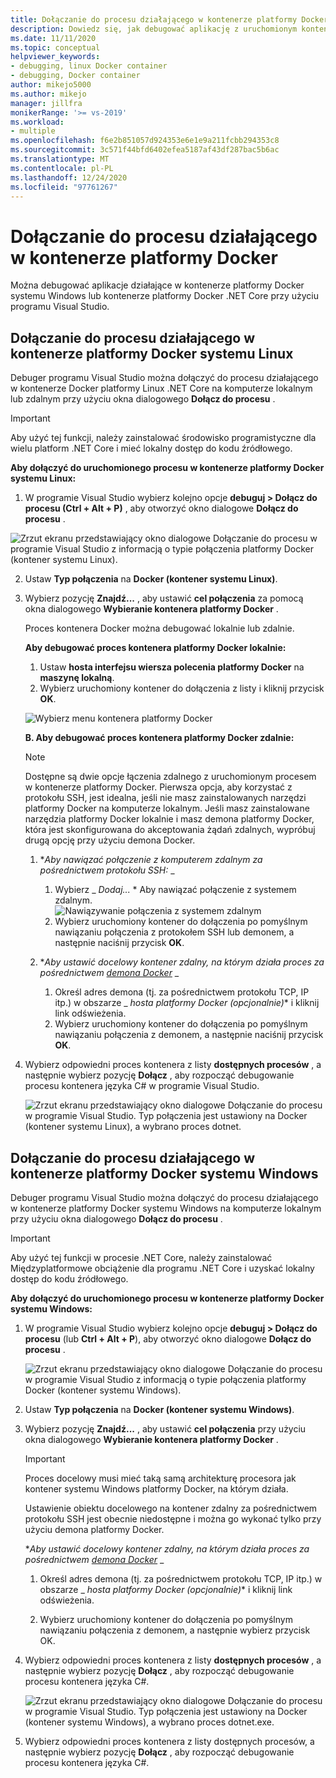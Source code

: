 ```yaml
---
title: Dołączanie do procesu działającego w kontenerze platformy Docker
description: Dowiedz się, jak debugować aplikację z uruchomionym kontenerem platformy Docker przy użyciu programu Visual Studio
ms.date: 11/11/2020
ms.topic: conceptual
helpviewer_keywords:
- debugging, linux Docker container
- debugging, Docker container
author: mikejo5000
ms.author: mikejo
manager: jillfra
monikerRange: '>= vs-2019'
ms.workload:
- multiple
ms.openlocfilehash: f6e2b851057d924353e6e1e9a211fcbb294353c8
ms.sourcegitcommit: 3c571f44bfd6402efea5187af43df287bac5b6ac
ms.translationtype: MT
ms.contentlocale: pl-PL
ms.lasthandoff: 12/24/2020
ms.locfileid: "97761267"
---
```

# <a name="attach-to-a-process-running-on-a-docker-container"></a>Dołączanie do procesu działającego w kontenerze platformy Docker 

Można debugować aplikacje działające w kontenerze platformy Docker systemu Windows lub kontenerze platformy Docker .NET Core przy użyciu programu Visual Studio.

## <a name="attach-to-a-process-running-on-a-linux-docker-container"></a>Dołączanie do procesu działającego w kontenerze platformy Docker systemu Linux

Debuger programu Visual Studio można dołączyć do procesu działającego w kontenerze Docker platformy Linux .NET Core na komputerze lokalnym lub zdalnym przy użyciu okna dialogowego **Dołącz do procesu** .

> [!IMPORTANT]
> Aby użyć tej funkcji, należy zainstalować środowisko programistyczne dla wielu platform .NET Core i mieć lokalny dostęp do kodu źródłowego.

**Aby dołączyć do uruchomionego procesu w kontenerze platformy Docker systemu Linux:**

1. W programie Visual Studio wybierz kolejno opcje **debuguj > Dołącz do procesu (Ctrl + Alt + P)** , aby otworzyć okno dialogowe **Dołącz do procesu** .

![Zrzut ekranu przedstawiający okno dialogowe Dołączanie do procesu w programie Visual Studio z informacją o typie połączenia platformy Docker (kontener systemu Linux).](../debugger/media/attach-process-menu.png "Attach_To_Process_Menu")

2. Ustaw **Typ połączenia** na **Docker (kontener systemu Linux)**.
3. Wybierz pozycję **Znajdź...** , aby ustawić **cel połączenia** za pomocą okna dialogowego **Wybieranie kontenera platformy Docker** .

    Proces kontenera Docker można debugować lokalnie lub zdalnie.

    **Aby debugować proces kontenera platformy Docker lokalnie:**
    1. Ustaw **hosta interfejsu wiersza polecenia platformy Docker** na **maszynę lokalną**.
    1. Wybierz uruchomiony kontener do dołączenia z listy i kliknij przycisk **OK**.

    ![Wybierz menu kontenera platformy Docker](../debugger/media/select-docker-container.png "Select_Docker_Container_Menu")

    **B. Aby debugować proces kontenera platformy Docker zdalnie:**

    > [!NOTE]
    > Dostępne są dwie opcje łączenia zdalnego z uruchomionym procesem w kontenerze platformy Docker. Pierwsza opcja, aby korzystać z protokołu SSH, jest idealna, jeśli nie masz zainstalowanych narzędzi platformy Docker na komputerze lokalnym.  Jeśli masz zainstalowane narzędzia platformy Docker lokalnie i masz demona platformy Docker, która jest skonfigurowana do akceptowania żądań zdalnych, wypróbuj drugą opcję przy użyciu demona Docker.

    1. **_Aby nawiązać połączenie z komputerem zdalnym za pośrednictwem protokołu SSH:_* _
        1. Wybierz _ *Dodaj...* * Aby nawiązać połączenie z systemem zdalnym.<br/>
        ![Nawiązywanie połączenia z systemem zdalnym](../debugger/media/connect-remote-system.png "Nawiązywanie połączenia z systemem zdalnym")
        1. Wybierz uruchomiony kontener do dołączenia po pomyślnym nawiązaniu połączenia z protokołem SSH lub demonem, a następnie naciśnij przycisk **OK**.

    1. **_Aby ustawić docelowy kontener zdalny, na którym działa proces za pośrednictwem [demona Docker](https://docs.docker.com/engine/reference/commandline/dockerd/)_* _
        1. Określ adres demona (tj. za pośrednictwem protokołu TCP, IP itp.) w obszarze _ *hosta platformy Docker (opcjonalnie)** i kliknij link odświeżenia.
        1. Wybierz uruchomiony kontener do dołączenia po pomyślnym nawiązaniu połączenia z demonem, a następnie naciśnij przycisk **OK**.

4. Wybierz odpowiedni proces kontenera z listy **dostępnych procesów** , a następnie wybierz pozycję **Dołącz** , aby rozpocząć debugowanie procesu kontenera języka C# w programie Visual Studio.

    ![Zrzut ekranu przedstawiający okno dialogowe Dołączanie do procesu w programie Visual Studio. Typ połączenia jest ustawiony na Docker (kontener systemu Linux), a wybrano proces dotnet.](../debugger/media/docker-attach-complete.png "Ukończono menu dołączania Docker systemu Linux")

## <a name="attach-to-a-process-running-on-a-windows-docker-container"></a>Dołączanie do procesu działającego w kontenerze platformy Docker systemu Windows

Debuger programu Visual Studio można dołączyć do procesu działającego w kontenerze platformy Docker systemu Windows na komputerze lokalnym przy użyciu okna dialogowego **Dołącz do procesu** .

> [!IMPORTANT]
> Aby użyć tej funkcji w procesie .NET Core, należy zainstalować Międzyplatformowe obciążenie dla programu .NET Core i uzyskać lokalny dostęp do kodu źródłowego.

**Aby dołączyć do uruchomionego procesu w kontenerze platformy Docker systemu Windows:**

1. W programie Visual Studio wybierz kolejno opcje **debuguj > Dołącz do procesu** (lub **Ctrl + Alt + P**), aby otworzyć okno dialogowe **Dołącz do procesu** .

   ![Zrzut ekranu przedstawiający okno dialogowe Dołączanie do procesu w programie Visual Studio z informacją o typie połączenia platformy Docker (kontener systemu Windows).](../debugger/media/attach-process-menu-docker-windows.png "Attach_To_Process_Menu")

2. Ustaw **Typ połączenia** na **Docker (kontener systemu Windows)**.
3. Wybierz pozycję **Znajdź...** , aby ustawić **cel połączenia** przy użyciu okna dialogowego **Wybieranie kontenera platformy Docker** .

    > [!IMPORTANT]
    > Proces docelowy musi mieć taką samą architekturę procesora jak kontener systemu Windows platformy Docker, na którym działa.

   Ustawienie obiektu docelowego na kontener zdalny za pośrednictwem protokołu SSH jest obecnie niedostępne i można go wykonać tylko przy użyciu demona platformy Docker.

    **_Aby ustawić docelowy kontener zdalny, na którym działa proces za pośrednictwem [demona Docker](https://docs.docker.com/engine/reference/commandline/dockerd/)_* _
    1. Określ adres demona (tj. za pośrednictwem protokołu TCP, IP itp.) w obszarze _ *hosta platformy Docker (opcjonalnie)** i kliknij link odświeżenia.

    1. Wybierz uruchomiony kontener do dołączenia po pomyślnym nawiązaniu połączenia z demonem, a następnie wybierz przycisk OK.

4. Wybierz odpowiedni proces kontenera z listy **dostępnych procesów** , a następnie wybierz pozycję **Dołącz** , aby rozpocząć debugowanie procesu kontenera języka C#.

    ![Zrzut ekranu przedstawiający okno dialogowe Dołączanie do procesu w programie Visual Studio. Typ połączenia jest ustawiony na Docker (kontener systemu Windows), a wybrano proces dotnet.exe.](../debugger/media/docker-attach-complete-windows.png "Zakończono menu dołączania Docker systemu Windows")

5. Wybierz odpowiedni proces kontenera z listy dostępnych procesów, a następnie wybierz pozycję **Dołącz** , aby rozpocząć debugowanie procesu kontenera języka C#.